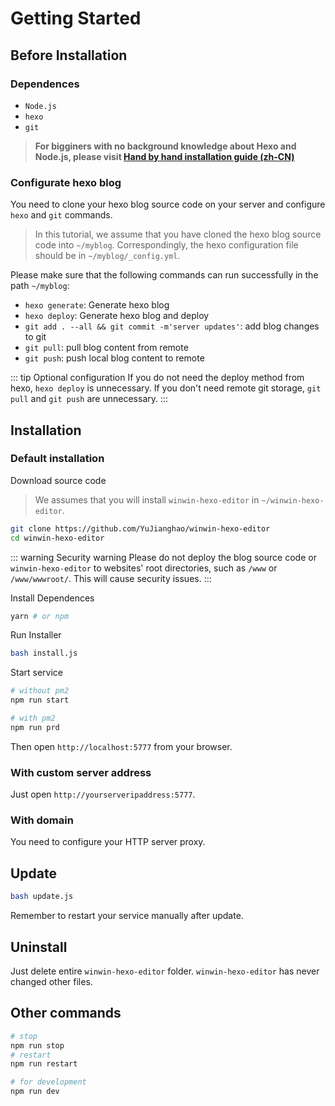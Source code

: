 # Getting Started

## Before Installation

### Dependences

- `Node.js`
- `hexo`
- `git`

> **For bigginers with no background knowledge about Hexo and Node.js, please visit [Hand by hand installation guide (zh-CN)](https://blog.yujianghao.cn/how-to-build-a-hexo-blog-from-scratch/)**

### Configurate hexo blog

You need to clone your hexo blog source code on your server and configure `hexo` and `git` commands.

> In this tutorial, we assume that you have cloned the hexo blog source code into `~/myblog`. Correspondingly, the hexo configuration file should be in `~/myblog/_config.yml`.

Please make sure that the following commands can run successfully in the path `~/myblog`:

- `hexo generate`: Generate hexo blog
- `hexo deploy`: Generate hexo blog and deploy
- `git add . --all && git commit -m'server updates'`: add blog changes to git
- `git pull`: pull blog content from remote
- `git push`: push local blog content to remote

::: tip Optional configuration
If you do not need the deploy method from hexo, `hexo deploy` is unnecessary. If you don't need remote git storage, `git pull` and `git push` are unnecessary.
:::

## Installation

### Default installation

Download source code

> We assumes that you will install `winwin-hexo-editor` in `~/winwin-hexo-editor`.

```bash
git clone https://github.com/YuJianghao/winwin-hexo-editor
cd winwin-hexo-editor
```

::: warning Security warning
Please do not deploy the blog source code or `winwin-hexo-editor` to websites' root directories, such as `/www` or `/www/wwwroot/`. This will cause security issues.
:::

Install Dependences

```bash
yarn # or npm
```

Run Installer

```bash
bash install.js
```

Start service

```bash
# without pm2
npm run start

# with pm2
npm run prd
```

<!-- TODO 如何配置pm2 -->

Then open `http://localhost:5777` from your browser.

### With custom server address

Just open `http://yourserveripaddress:5777`.

### With domain

You need to configure your HTTP server proxy.

<!-- TODO: 教学如何配置反向代理 -->

## Update

```bash
bash update.js
```

Remember to restart your service manually after update.

## Uninstall

Just delete entire `winwin-hexo-editor` folder. `winwin-hexo-editor` has never changed other files.

## Other commands

```bash
# stop
npm run stop
# restart
npm run restart

# for development
npm run dev
```
